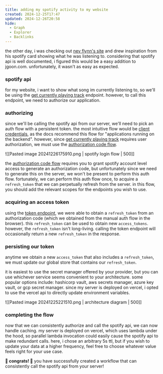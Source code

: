 ```yaml
---
title: adding my spotify activity to my website
created: 2024-12-25T17:47
updated: 2024-12-26T20:58
hide:
  - Graph
  - Explorer
  - Backlinks
---
```


the other day, i was checking out [nev flynn's site](https://nevflynn.com/) and drew inspiration from his spotify card showing what he was listening to. considering that spotify api is well documented, i figured this would be a easy addition to jgoon.com. unfortunately, it wasn't as easy as expected.
### spotify api
for my website, i want to show what song im currently listening to, so we'll be using the [get currently playing track](https://developer.spotify.com/documentation/web-api/reference/get-the-users-currently-playing-track) endpoint. however, to call this endpoint, we need to authorize our application.
### authorizing
since we'll be calling the spotify api from our server, we'll need to pick an auth flow with a persistent token. the most intuitive flow would be [client credentials](https://developer.spotify.com/documentation/web-api/tutorials/client-credentials-flow), as the docs recommend this flow for "applications running on the backend". however, since [get currently playing track](https://developer.spotify.com/documentation/web-api/reference/get-the-users-currently-playing-track) requires user authorization, we must use the [authorization code flow](https://developer.spotify.com/documentation/web-api/tutorials/code-flow).

![[Pasted image 20241226175910.png | spotify login flow | 500]]

 the [authorization code flow](https://developer.spotify.com/documentation/web-api/tutorials/code-flow) requires you to grant spotify account level access to generate an authorization code, but unfortunately since we need to generate this on the server, we won't be present to perform this auth flow. fortunately, we can perform this auth flow once, to acquire a `refresh_token` that we can perpetually refresh from the server. in this flow, you should add the relevant scopes for the endpoints you wish to use.
### acquiring an access token
using the [token endpoint](https://developer.spotify.com/documentation/web-api/tutorials/refreshing-tokens), we were able to obtain a `refresh_token`  from an authorization code (which we obtained from the manual auth flow in the browser). this `refresh_token` can be used to obtain new `access_tokens`. however, the `refresh_token` isn't long-living. calling the token endpoint will occasionally return a new `refresh_token` in the response. 
### persisting our token
anytime we obtain a new `access_token` that also includes a `refresh_token`, we must update our global store that contains our `refresh_token`.

it is easiest to use the secret manager offered by your provider, but you can use whichever service seems convenient to your architecture. some popular options include: hashicorp vault, aws secrets manager, azure key vault, or gcp secret manager. since my server is deployed on vercel, i opted to use the vercel api to directly update environment variables.

![[Pasted image 20241225221510.png | architecture diagram | 500]]
### completing the flow
now that we can consistently authorize and call the spotify api, we can now handle caching. my server is deployed on vercel, which uses lambda under the hood, so parallel lambda invocation could easily cause the spotify api to make redundant calls. here, i chose an arbitrary 5s ttl, but if you wish to update your data at a higher frequency, feel free to choose whatever value feels right for your use case.

**🎉 congrats! 🎉** you have successfully created a workflow that can consistently call the spotify api from your server!